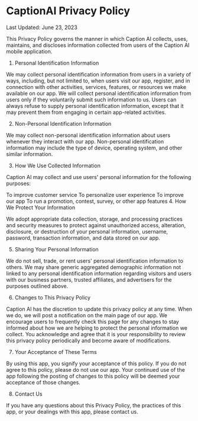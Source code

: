 # CaptionAI Privacy Policy

Last Updated: June 23, 2023

This Privacy Policy governs the manner in which Caption AI collects, uses, maintains, and discloses information collected from users of the Caption AI mobile application.

1. Personal Identification Information

We may collect personal identification information from users in a variety of ways, including, but not limited to, when users visit our app, register, and in connection with other activities, services, features, or resources we make available on our app. We will collect personal identification information from users only if they voluntarily submit such information to us. Users can always refuse to supply personal identification information, except that it may prevent them from engaging in certain app-related activities.

2. Non-Personal Identification Information

We may collect non-personal identification information about users whenever they interact with our app. Non-personal identification information may include the type of device, operating system, and other similar information.

3. How We Use Collected Information

Caption AI may collect and use users' personal information for the following purposes:

To improve customer service
To personalize user experience
To improve our app
To run a promotion, contest, survey, or other app features
4. How We Protect Your Information

We adopt appropriate data collection, storage, and processing practices and security measures to protect against unauthorized access, alteration, disclosure, or destruction of your personal information, username, password, transaction information, and data stored on our app.

5. Sharing Your Personal Information

We do not sell, trade, or rent users' personal identification information to others. We may share generic aggregated demographic information not linked to any personal identification information regarding visitors and users with our business partners, trusted affiliates, and advertisers for the purposes outlined above.

6. Changes to This Privacy Policy

Caption AI has the discretion to update this privacy policy at any time. When we do, we will post a notification on the main page of our app. We encourage users to frequently check this page for any changes to stay informed about how we are helping to protect the personal information we collect. You acknowledge and agree that it is your responsibility to review this privacy policy periodically and become aware of modifications.

7. Your Acceptance of These Terms

By using this app, you signify your acceptance of this policy. If you do not agree to this policy, please do not use our app. Your continued use of the app following the posting of changes to this policy will be deemed your acceptance of those changes.

8. Contact Us

If you have any questions about this Privacy Policy, the practices of this app, or your dealings with this app, please contact us.
